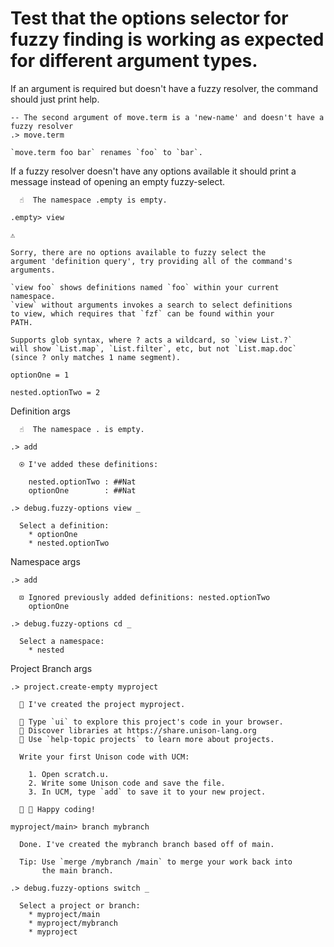 # Test that the options selector for fuzzy finding is working as expected for different argument types.

If an argument is required but doesn't have a fuzzy resolver, the command should just print help.


```ucm
-- The second argument of move.term is a 'new-name' and doesn't have a fuzzy resolver
.> move.term

`move.term foo bar` renames `foo` to `bar`.

```
If a fuzzy resolver doesn't have any options available it should print a message instead of
opening an empty fuzzy-select.

```ucm
  ☝️  The namespace .empty is empty.

.empty> view

⚠️

Sorry, there are no options available to fuzzy select the
argument 'definition query', try providing all of the command's arguments.

`view foo` shows definitions named `foo` within your current
namespace.
`view` without arguments invokes a search to select definitions
to view, which requires that `fzf` can be found within your
PATH.
 
Supports glob syntax, where ? acts a wildcard, so `view List.?`
will show `List.map`, `List.filter`, etc, but not `List.map.doc`
(since ? only matches 1 name segment).

```
```unison
optionOne = 1

nested.optionTwo = 2
```

Definition args

```ucm
  ☝️  The namespace . is empty.

.> add

  ⍟ I've added these definitions:
  
    nested.optionTwo : ##Nat
    optionOne        : ##Nat

.> debug.fuzzy-options view _

  Select a definition:
    * optionOne
    * nested.optionTwo

```
Namespace args

```ucm
.> add

  ⊡ Ignored previously added definitions: nested.optionTwo
    optionOne

.> debug.fuzzy-options cd _

  Select a namespace:
    * nested

```
Project Branch args

```ucm
.> project.create-empty myproject

  🎉 I've created the project myproject.

  🎨 Type `ui` to explore this project's code in your browser.
  🔭 Discover libraries at https://share.unison-lang.org
  📖 Use `help-topic projects` to learn more about projects.
  
  Write your first Unison code with UCM:
  
    1. Open scratch.u.
    2. Write some Unison code and save the file.
    3. In UCM, type `add` to save it to your new project.
  
  🎉 🥳 Happy coding!

myproject/main> branch mybranch

  Done. I've created the mybranch branch based off of main.
  
  Tip: Use `merge /mybranch /main` to merge your work back into
       the main branch.

.> debug.fuzzy-options switch _

  Select a project or branch:
    * myproject/main
    * myproject/mybranch
    * myproject

```

